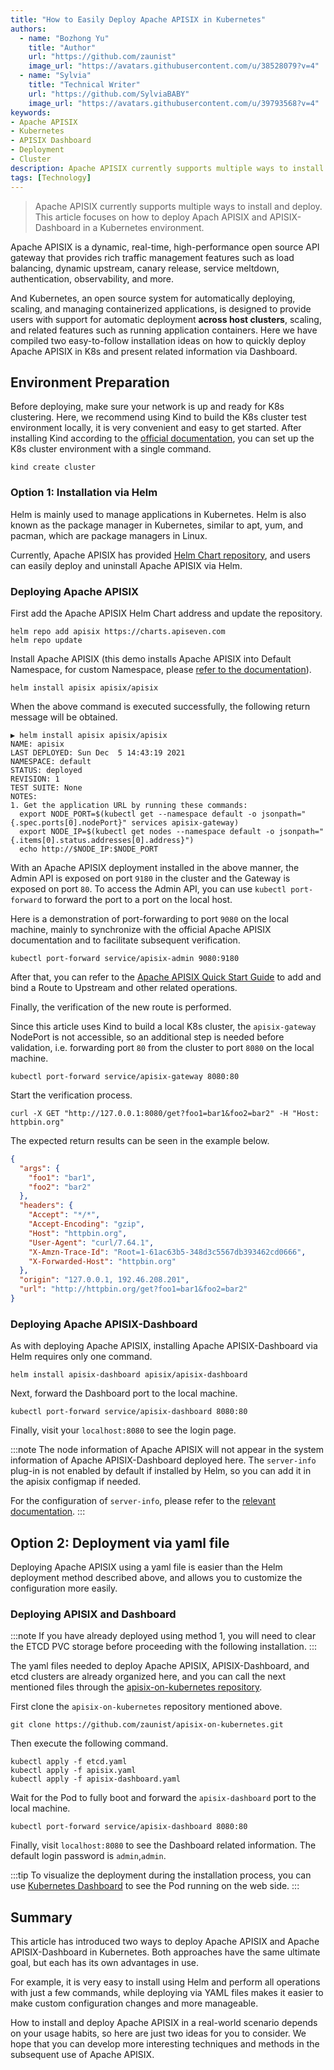 ```yaml
---
title: "How to Easily Deploy Apache APISIX in Kubernetes"
authors:
  - name: "Bozhong Yu"
    title: "Author"
    url: "https://github.com/zaunist"
    image_url: "https://avatars.githubusercontent.com/u/38528079?v=4"
  - name: "Sylvia"
    title: "Technical Writer"
    url: "https://github.com/SylviaBABY"
    image_url: "https://avatars.githubusercontent.com/u/39793568?v=4"
keywords: 
- Apache APISIX
- Kubernetes
- APISIX Dashboard
- Deployment
- Cluster
description: Apache APISIX currently supports multiple ways to install and deploy. This article focuses on how to deploy Apach APISIX and APISIX-Dashboard in a Kubernetes environment.
tags: [Technology]
---
```


> Apache APISIX currently supports multiple ways to install and deploy. This article focuses on how to deploy Apach APISIX and APISIX-Dashboard in a Kubernetes environment.

<!--truncate-->

Apache APISIX is a dynamic, real-time, high-performance open source API gateway that provides rich traffic management features such as load balancing, dynamic upstream, canary release, service meltdown, authentication, observability, and more.

And Kubernetes, an open source system for automatically deploying, scaling, and managing containerized applications, is designed to provide users with support for automatic deployment **across host clusters**, scaling, and related features such as running application containers. Here we have compiled two easy-to-follow installation ideas on how to quickly deploy Apache APISIX in K8s and present related information via Dashboard.

## Environment Preparation

Before deploying, make sure your network is up and ready for K8s clustering.
Here, we recommend using Kind to build the K8s cluster test environment locally, it is very convenient and easy to get started. After installing Kind according to the [official documentation](https://kind.sigs.k8s.io/docs/user/quick-start/), you can set up the K8s cluster environment with a single command.

```shell
kind create cluster
```

### Option 1: Installation via Helm

Helm is mainly used to manage applications in Kubernetes. Helm is also known as the package manager in Kubernetes, similar to apt, yum, and pacman, which are package managers in Linux.

Currently, Apache APISIX has provided [Helm Chart repository](https://github.com/apache/apisix-helm-chart), and users can easily deploy and uninstall Apache APISIX via Helm.

### Deploying Apache APISIX

First add the Apache APISIX Helm Chart address and update the repository.

```shell
helm repo add apisix https://charts.apiseven.com
helm repo update
```

Install Apache APISIX (this demo installs Apache APISIX into Default Namespace, for custom Namespace, please [refer to the documentation](https://kubernetes.io/docs/tasks/administer-cluster/namespaces/#creating-a-new-namespace)).

```shell
helm install apisix apisix/apisix
```

When the above command is executed successfully, the following return message will be obtained.

```shell
▶ helm install apisix apisix/apisix
NAME: apisix
LAST DEPLOYED: Sun Dec  5 14:43:19 2021
NAMESPACE: default
STATUS: deployed
REVISION: 1
TEST SUITE: None
NOTES:
1. Get the application URL by running these commands:
  export NODE_PORT=$(kubectl get --namespace default -o jsonpath="{.spec.ports[0].nodePort}" services apisix-gateway)
  export NODE_IP=$(kubectl get nodes --namespace default -o jsonpath="{.items[0].status.addresses[0].address}")
  echo http://$NODE_IP:$NODE_PORT
```

With an Apache APISIX deployment installed in the above manner, the Admin API is exposed on port `9180` in the cluster and the Gateway is exposed on port `80`. To access the Admin API, you can use `kubectl port-forward` to forward the port to a port on the local host.

Here is a demonstration of port-forwarding to port `9080` on the local machine, mainly to synchronize with the official Apache APISIX documentation and to facilitate subsequent verification.

```shell
kubectl port-forward service/apisix-admin 9080:9180
```

After that, you can refer to the [Apache APISIX Quick Start Guide](https://apisix.apache.org/zh/docs/apisix/getting-started/) to add and bind a Route to Upstream and other related operations.

Finally, the verification of the new route is performed.

Since this article uses Kind to build a local K8s cluster, the `apisix-gateway` NodePort is not accessible, so an additional step is needed before validation, i.e. forwarding port `80` from the cluster to port `8080` on the local machine.

```shell
kubectl port-forward service/apisix-gateway 8080:80
```

Start the verification process.

```shell
curl -X GET "http://127.0.0.1:8080/get?foo1=bar1&foo2=bar2" -H "Host: httpbin.org"
```

The expected return results can be seen in the example below.

```json
{
  "args": {
    "foo1": "bar1",
    "foo2": "bar2"
  },
  "headers": {
    "Accept": "*/*",
    "Accept-Encoding": "gzip",
    "Host": "httpbin.org",
    "User-Agent": "curl/7.64.1",
    "X-Amzn-Trace-Id": "Root=1-61ac63b5-348d3c5567db393462cd0666",
    "X-Forwarded-Host": "httpbin.org"
  },
  "origin": "127.0.0.1, 192.46.208.201",
  "url": "http://httpbin.org/get?foo1=bar1&foo2=bar2"
}
```

### Deploying Apache APISIX-Dashboard

As with deploying Apache APISIX, installing Apache APISIX-Dashboard via Helm requires only one command.

```shell
helm install apisix-dashboard apisix/apisix-dashboard
```

Next, forward the Dashboard port to the local machine.

```shell
kubectl port-forward service/apisix-dashboard 8080:80
```

Finally, visit your `localhost:8080` to see the login page.

:::note
The node information of Apache APISIX will not appear in the system information of Apache APISIX-Dashboard deployed here. The `server-info` plug-in is not enabled by default if installed by Helm, so you can add it in the apisix configmap if needed.

For the configuration of `server-info`, please refer to the [relevant documentation](https://apisix.apache.org/docs/apisix/plugins/server-info/).
:::

## Option 2: Deployment via yaml file

Deploying Apache APISIX using a yaml file is easier than the Helm deployment method described above, and allows you to customize the configuration more easily.

### Deploying APISIX and Dashboard

:::note
If you have already deployed using method 1, you will need to clear the ETCD PVC storage before proceeding with the following installation.
:::

The yaml files needed to deploy Apache APISIX, APISIX-Dashboard, and etcd clusters are already organized here, and you can call the next mentioned files through the [apisix-on-kubernetes repository](https://github.com/zaunist/apisix-on-kubernetes).

First clone the `apisix-on-kubernetes` repository mentioned above.

```shell
git clone https://github.com/zaunist/apisix-on-kubernetes.git
```

Then execute the following command.

```shell
kubectl apply -f etcd.yaml
kubectl apply -f apisix.yaml
kubectl apply -f apisix-dashboard.yaml
```

Wait for the Pod to fully boot and forward the `apisix-dashboard` port to the local machine.

```shell
kubectl port-forward service/apisix-dashboard 8080:80
```

Finally, visit `localhost:8080` to see the Dashboard related information. The default login password is `admin`,`admin`.

:::tip
To visualize the deployment during the installation process, you can use [Kubernetes Dashboard](https://github.com/kubernetes/dashboard) to see the Pod running on the web side.
:::

## Summary

This article has introduced two ways to deploy Apache APISIX and Apache APISIX-Dashboard in Kubernetes. Both approaches have the same ultimate goal, but each has its own advantages in use.

For example, it is very easy to install using Helm and perform all operations with just a few commands, while deploying via YAML files makes it easier to make custom configuration changes and more manageable.

How to install and deploy Apache APISIX in a real-world scenario depends on your usage habits, so here are just two ideas for you to consider. We hope that you can develop more interesting techniques and methods in the subsequent use of Apache APISIX.
